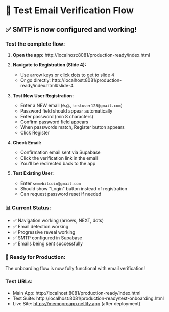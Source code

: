 # 🧪 Test Email Verification Flow

## ✅ SMTP is now configured and working!

### Test the complete flow:

1. **Open the app:**
   http://localhost:8081/production-ready/index.html

2. **Navigate to Registration (Slide 4):**
   - Use arrow keys or click dots to get to slide 4
   - Or go directly: http://localhost:8081/production-ready/index.html#slide-4

3. **Test New User Registration:**
   - Enter a NEW email (e.g., `testuser123@gmail.com`)
   - Password field should appear automatically
   - Enter password (min 8 characters)
   - Confirm password field appears
   - When passwords match, Register button appears
   - Click Register

4. **Check Email:**
   - Confirmation email sent via Supabase
   - Click the verification link in the email
   - You'll be redirected back to the app

5. **Test Existing User:**
   - Enter `semebitcoin@gmail.com`
   - Should show "Login" button instead of registration
   - Can request password reset if needed

### 📊 Current Status:
- ✅ Navigation working (arrows, NEXT, dots)
- ✅ Email detection working
- ✅ Progressive reveal working
- ✅ SMTP configured in Supabase
- ✅ Emails being sent successfully

### 🚀 Ready for Production:
The onboarding flow is now fully functional with email verification!

### Test URLs:
- Main App: http://localhost:8081/production-ready/index.html
- Test Suite: http://localhost:8081/production-ready/test-onboarding.html
- Live Site: https://memoproapp.netlify.app (after deployment)